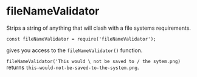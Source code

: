 # fileNameValidator

Strips a string of anything that will clash with a file systems requirements.

```
const fileNameValidator = require('fileNameValidator');
```

gives you access to the `fileNameValidator()` function.

`fileNameValidator('This would \ not be saved to / the sytem.png)` returns `this-would-not-be-saved-to-the-system.png`.
